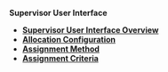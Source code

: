 
<strong>Supervisor User Interface<strong>
<ul>
<li><a href="/articles/DPM/07_Supervisor_User_Interface/01_Supervisor_User_Interface_Overview.md">Supervisor User Interface Overview</a></li>
<li><a href="/articles/DPM/07_Supervisor_User_Interface/02_Supervisor_User_Interface_Config.md">Allocation Configuration</li>
<li><a href="/articles/DPM/07_Supervisor_User_Interface/03_Supervisor_User_Interface_Method.md">Assignment Method</li>
<li><a href="/articles/DPM/07_Supervisor_User_Interface/04_Supervisor_User_Interface_Criteria.md">Assignment Criteria</li>

</ul>
